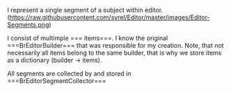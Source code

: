 I represent a single segment of a subject within editor.
(https://raw.githubusercontent.com/syrel/Editor/master/images/Editor-Segments.png)

I consist of multimple === items===.
I know the original ===BrEditorBuilder=== that was responsible for my creation.
Note, that not necessarily all items belong to the same builder, that is why we store items as a dictionary (builder -> items).

All segments are collected by and stored in ===BrEditorSegmentCollector===